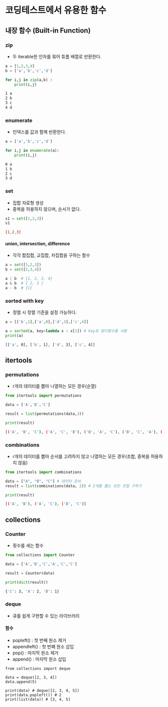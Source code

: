 # 코딩테스트에서 유용한 함수

## 내장 함수 (Built-in Function)

### zip
- 두 iterable한 인자를 묶어 튜플 배열로 반환한다.

```python
a = [1,2,3,4]
b = ['a','b','c','d']

for i,j in zip(a,b) :
    print(i,j)
```

```bash
1 a
2 b
3 c
4 d
```

### enumerate
- 인덱스를 값과 함께 반환한다.

```python
a = ['a','b','c','d']

for i,j in enumerate(a):
    print(i,j)
```

```bash
0 a
1 b
2 c
3 d
```

### set
- 집합 자료형 생성
- 중복을 허용하지 않으며, 순서가 없다.

```python
s1 = set([1,2,3])
s1
```

```bash
{1,2,3}
```

#### union, intersection, difference
- 각각 합집합, 교집합, 차집합을 구하는 함수

```python
a = set([1,2,3])
b = set([2,3,4])

a | b  # {1, 2, 3, 4}
a & b  # { 2, 3 }
a - b  # {1}
```

### sorted with key
- 정렬 시 정렬 기준을 설정 가능하다.

```python
a = [['b',1],['a',0],['d',3],['c',4]]

a = sorted(a, key=lambda x : x[1]) # key로 람다함수를 사용
print(a)
```

```bash
[['a', 0], ['b', 1], ['d', 3], ['c', 4]]
```

## itertools

### permutations
- r개의 데이터를 뽑아 나열하는 모든 경우(순열)

```python
from itertools import permutations

data = ['A','B','C']

result = list(permutations(data,3))

print(result)
```
```bash
[('A', 'B', 'C'), ('A', 'C', 'B'), ('B', 'A', 'C'), ('B', 'C', 'A'), ('C', 'A', 'B'), ('C', 'B', 'A')]
```

### combinations
- r개의 데이터를 뽑아 순서를 고려하지 않고 나열하는 모든 경우(조합, 중복을 허용하지 않음)

```python
from itertools import combinations

data = ["A", "B", "C"] # 데이터 준비
result = list(combinations(data, 2)) # 2개를 뽑는 모든 조합 구하기

print(result)
```

```bash
[('A', 'B'), ('A', 'C'), ('B', 'C')]
```

## collections

### Counter
- 횟수를 세는 함수

```python
from collections import Counter

data = ['A','B','C','A','C','C']

result = Counter(data)

print(dict(result))
```

```bash
{'C': 3, 'A': 2, 'B': 1}
```

### deque
- 큐를 쉽게 구현할 수 있는 라이브러리

#### 함수
- popleft() : 첫 번째 원소 제거
- appendleft() : 첫 번째 원소 삽입
- pop() : 마지막 원소 제거
- append() : 마지막 원소 삽입

```
from collections import deque

data = deque([2, 3, 4])
data.append(5)

print(data) # deque([2, 3, 4, 5])
print(data.popleft()) # 2
print(list(data)) # [3, 4, 5]
```